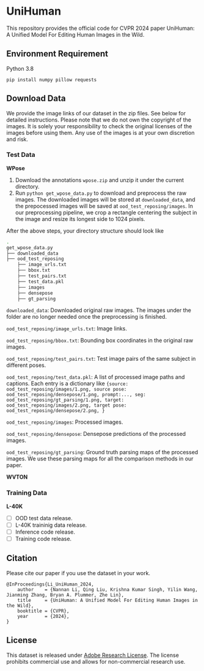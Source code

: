 # UniHuman
This repository provides the official code for CVPR 2024 paper UniHuman: A Unified Model For Editing Human Images in the Wild.

## Environment Requirement
Python 3.8

`pip install numpy pillow requests`

## Download Data
We provide the image links of our dataset in the zip files. See below for detailed instructions. Please note that we do not own the copyright of the images. It is solely your responsibility to check the original licenses of the images before using them. Any use of the images is at your own discretion and risk.

### Test Data
**WPose**  
1) Download the annotations `wpose.zip` and unzip it under the current directory.
2) Run `python get_wpose_data.py` to download and preprocess the raw images. The downloaded images will be stored at `downloaded_data`, and the prepocessed images will be saved at `ood_test_reposing/images`. In our preprocessing pipeline, we crop a rectangle centering the subject in the image and resize its longest side to 1024 pixels.
   
After the above steps, your directory structure should look like
```bash
.
get_wpose_data.py
├── downloaded_data
├── ood_test_reposing
    ├── image_urls.txt
    ├── bbox.txt
    ├── test_pairs.txt
    ├── test_data.pkl
    ├── images
    ├── densepose
    ├── gt_parsing
```
`downloaded_data`: Downloaded original raw images. The images under the folder are no longer needed once the preprocessing is finished.

`ood_test_reposing/image_urls.txt`: Image links.

`ood_test_reposing/bbox.txt`: Bounding box coordinates in the original raw images. 

`ood_test_reposing/test_pairs.txt`: Test image pairs of the same subject in different poses.

`ood_test_reposing/test_data.pkl`: A list of processed image paths and captions. Each entry is a dictionary like `{source: ood_test_reposing/images/1.png, source pose: ood_test_reposing/densepose/1.png, prompt:..., seg: ood_test_reposing/gt_parsing/1.png, target: ood_test_reposing/images/2.png, target pose: ood_test_reposing/densepose/2.png, }`

`ood_test_reposing/images`: Processed images.

`ood_test_reposing/densepose`: Densepose predictions of the processed images.

`ood_test_reposing/gt_parsing`: Ground truth parsing maps of the processed images. We use these parsing maps for all the comparison methods in our paper.

**WVTON** 


### Training Data

**L-40K**

- [ ] OOD test data release.
- [ ] L-40K traininig data release.
- [ ] Inference code release.
- [ ] Training code release.
  
## Citation
Please cite our paper if you use the dataset in your work.
```
@InProceedings{Li_UniHuman_2024,
    author    = {Nannan Li, Qing Liu, Krishna Kumar Singh, Yilin Wang, Jianming Zhang, Bryan A. Plummer, Zhe Lin},
    title     = {UniHuman: A Unified Model For Editing Human Images in the Wild},
    booktitle = {CVPR},
    year      = {2024},
}
```

## License
This dataset is released under [Adobe Research License](https://github.com/adobe-research/EntitySeg-Dataset/blob/main/LICENSE.md). The license prohibits commercial use and allows for non-commercial research use.
